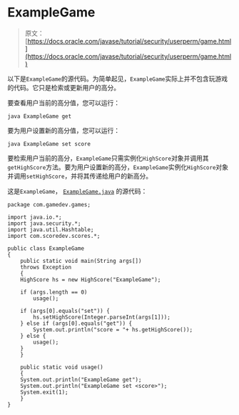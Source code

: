 # ExampleGame

> 原文： [https://docs.oracle.com/javase/tutorial/security/userperm/game.html](https://docs.oracle.com/javase/tutorial/security/userperm/game.html)

以下是`ExampleGame`的源代码。为简单起见，`ExampleGame`实际上并不包含玩游戏的代码。它只是检索或更新用户的高分。

要查看用户当前的高分值，您可以运行：

```
java ExampleGame get

```

要为用户设置新的高分值，您可以运行：

```
java ExampleGame set score 

```

要检索用户当前的高分，`ExampleGame`只需实例化`HighScore`对象并调用其`getHighScore`方法。要为用户设置新的高分，`ExampleGame`实例化`HighScore`对象并调用`setHighScore`，并将其传递给用户的新高分。

这是`ExampleGame`， [`ExampleGame.java`](examples/com/gamedev/games/ExampleGame.java) 的源代码：

```
package com.gamedev.games;

import java.io.*;
import java.security.*;
import java.util.Hashtable;
import com.scoredev.scores.*;

public class ExampleGame
{
    public static void main(String args[])
	throws Exception 
    {
	HighScore hs = new HighScore("ExampleGame");

	if (args.length == 0)
	    usage();

	if (args[0].equals("set")) {
	    hs.setHighScore(Integer.parseInt(args[1]));
	} else if (args[0].equals("get")) {
	    System.out.println("score = "+ hs.getHighScore());
	} else {
	    usage();
	}
    }

    public static void usage()
    {
	System.out.println("ExampleGame get");
	System.out.println("ExampleGame set <score>");
	System.exit(1);
    }
}

```